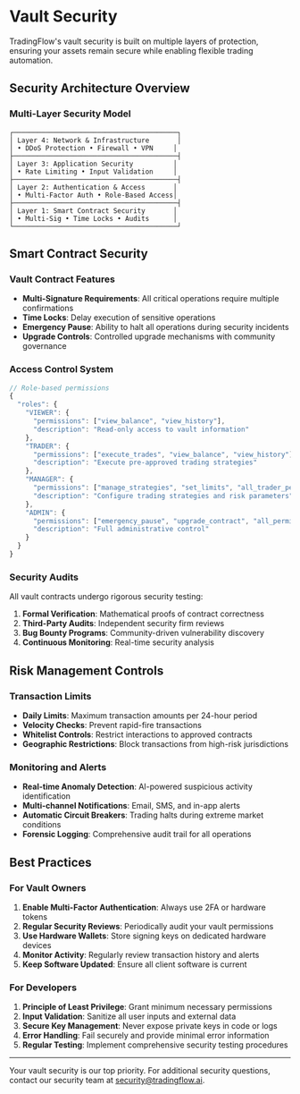 # Vault Security

TradingFlow's vault security is built on multiple layers of protection, ensuring your assets remain secure while enabling flexible trading automation.

## Security Architecture Overview

### Multi-Layer Security Model

```
┌─────────────────────────────────────────┐
│ Layer 4: Network & Infrastructure       │
│ • DDoS Protection • Firewall • VPN     │
├─────────────────────────────────────────┤
│ Layer 3: Application Security          │
│ • Rate Limiting • Input Validation     │
├─────────────────────────────────────────┤
│ Layer 2: Authentication & Access       │
│ • Multi-Factor Auth • Role-Based Access│
├─────────────────────────────────────────┤
│ Layer 1: Smart Contract Security       │
│ • Multi-Sig • Time Locks • Audits      │
└─────────────────────────────────────────┘
```

## Smart Contract Security

### Vault Contract Features

- **Multi-Signature Requirements**: All critical operations require multiple confirmations
- **Time Locks**: Delay execution of sensitive operations
- **Emergency Pause**: Ability to halt all operations during security incidents
- **Upgrade Controls**: Controlled upgrade mechanisms with community governance

### Access Control System

```javascript
// Role-based permissions
{
  "roles": {
    "VIEWER": {
      "permissions": ["view_balance", "view_history"],
      "description": "Read-only access to vault information"
    },
    "TRADER": {
      "permissions": ["execute_trades", "view_balance", "view_history"],
      "description": "Execute pre-approved trading strategies"
    },
    "MANAGER": {
      "permissions": ["manage_strategies", "set_limits", "all_trader_permissions"],
      "description": "Configure trading strategies and risk parameters"
    },
    "ADMIN": {
      "permissions": ["emergency_pause", "upgrade_contract", "all_permissions"],
      "description": "Full administrative control"
    }
  }
}
```

### Security Audits

All vault contracts undergo rigorous security testing:

1. **Formal Verification**: Mathematical proofs of contract correctness
2. **Third-Party Audits**: Independent security firm reviews
3. **Bug Bounty Programs**: Community-driven vulnerability discovery
4. **Continuous Monitoring**: Real-time security analysis

## Risk Management Controls

### Transaction Limits

- **Daily Limits**: Maximum transaction amounts per 24-hour period
- **Velocity Checks**: Prevent rapid-fire transactions
- **Whitelist Controls**: Restrict interactions to approved contracts
- **Geographic Restrictions**: Block transactions from high-risk jurisdictions

### Monitoring and Alerts

- **Real-time Anomaly Detection**: AI-powered suspicious activity identification
- **Multi-channel Notifications**: Email, SMS, and in-app alerts
- **Automatic Circuit Breakers**: Trading halts during extreme market conditions
- **Forensic Logging**: Comprehensive audit trail for all operations

## Best Practices

### For Vault Owners

1. **Enable Multi-Factor Authentication**: Always use 2FA or hardware tokens
2. **Regular Security Reviews**: Periodically audit your vault permissions
3. **Use Hardware Wallets**: Store signing keys on dedicated hardware devices
4. **Monitor Activity**: Regularly review transaction history and alerts
5. **Keep Software Updated**: Ensure all client software is current

### For Developers

1. **Principle of Least Privilege**: Grant minimum necessary permissions
2. **Input Validation**: Sanitize all user inputs and external data
3. **Secure Key Management**: Never expose private keys in code or logs
4. **Error Handling**: Fail securely and provide minimal error information
5. **Regular Testing**: Implement comprehensive security testing procedures

---

Your vault security is our top priority. For additional security questions, contact our security team at security@tradingflow.ai.
